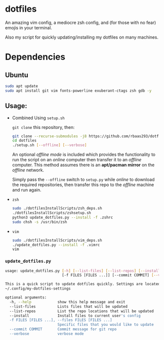# dotfiles

An amazing vim config, a mediocre zsh config, and (for those with no fear) emojis in your terminal.

Also my script for quickly updating/installing my dotfiles on many machines.

# Dependencies
## Ubuntu
```bash
sudo apt update
sudo apt install git vim fonts-powerline exuberant-ctags zsh gdb -y
```

## Usage:

* Combined Using `setup.sh`

    `git clone` this repository, then:

    ```bash
    git clone --recurse-submodules -j8 https://github.com/rbaas293/dotfiles.git
    cd dotfiles
    ./setup.sh [--offline] [--verbose]
    ```

    An optional _offline mode_ is included which provides the functionality to run the script on an
    _online_ computer then transfer it to an _offline_ computer. This method assumes
    there is an **apt/pacman mirror** on the _offline_ network.

    Simply pass the `--offline` switch to
    `setup.py` while _online_ to download the required repositories, then transfer this repo to the
    _offline_ machine and run again.

* `zsh`

    ```bash
    sudo ./dotfilesInstallScripts/zsh_deps.sh
    ./dotfilesInstallScripts/zshsetup.sh
    python3 update_dotfiles.py --install -f .zshrc
    sudo chsh -s /usr/bin/zsh
    ```

* `vim`

    ```bash
    sudo ./dotfilesInstallScripts/vim_deps.sh
    ./update_dotfiles.py --install -f .vimrc
    vim
    ```

### `update_dotfiles.py`

```bash
usage: update_dotfiles.py [-h] [--list-files] [--list-repos] [--install]
                          [-f FILES [FILES ...]] [--commit COMMIT] [--verbose]

This is a quick script to update dotfiles quickly. Settings are located in
~/.config/my-dotfiles-settings

optional arguments:
  -h, --help            show this help message and exit
  --list-files          Lists files that will be updated
  --list-repos          List the repo locations that will be updated
  --install             Install files to current user's config
  -f FILES [FILES ...], --files FILES [FILES ...]
                        Specific files that you would like to update
  --commit COMMIT       Commit message for git repo
  --verbose             verbose mode
```
